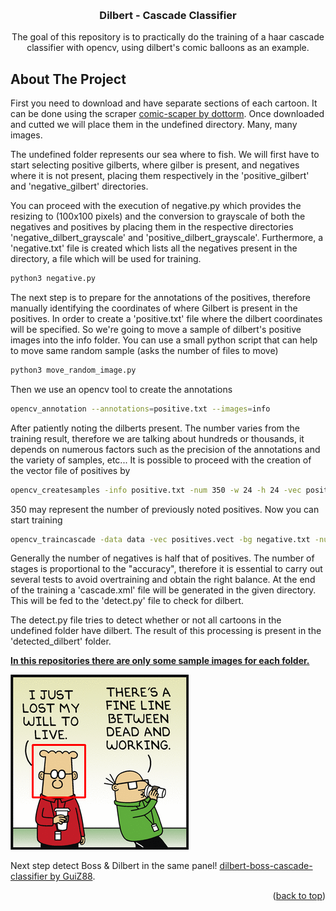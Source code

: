 <a name="readme-top"></a>

<br />
<div align="center">
  <h3 align="center">Dilbert - Cascade Classifier</h3>

  <p align="center">
    The goal of this repository is to practically do the training of a haar cascade classifier with opencv, using dilbert's comic balloons as an example.    
</div>

<!-- ABOUT THE PROJECT -->
## About The Project

First you need to download and have separate sections of each cartoon. It can be done using the scraper [comic-scaper by dottorm](https://github.com/dottorm/comic-scraper). Once downloaded and cutted we will place them in the undefined directory. Many, many images.

The undefined folder represents our sea where to fish. We will first have to start selecting positive gilberts, where gilber is present, and negatives where it is not present, placing them respectively in the 'positive_gilbert' and 'negative_gilbert' directories.

You can proceed with the execution of negative.py which provides the resizing to (100x100 pixels) and the conversion to grayscale of both the negatives and positives by placing them in the respective directories 'negative_dilbert_grayscale' and 'positive_dilbert_grayscale'. Furthermore, a 'negative.txt' file is created which lists all the negatives present in the directory, a file which will be used for training.

```python
python3 negative.py 
```

The next step is to prepare for the annotations of the positives, therefore manually identifying the coordinates of where Gilbert is present in the positives. In order to create a 'positive.txt' file where the dilbert coordinates will be specified. So we're going to move a sample of dilbert's positive images into the info folder. You can use a small python script that can help to move same random sample (asks the number of files to move)

```sh
python3 move_random_image.py
```

Then we use an opencv tool to create the annotations

```sh
opencv_annotation --annotations=positive.txt --images=info
```
After patiently noting the dilberts present. The number varies from the training result, therefore we are talking about hundreds or thousands, it depends on numerous factors such as the precision of the annotations and the variety of samples, etc... It is possible to proceed with the creation of the vector file of positives by

```sh
opencv_createsamples -info positive.txt -num 350 -w 24 -h 24 -vec positives.vect
```

350 may represent the number of previously noted positives.
Now you can start training

```sh
opencv_traincascade -data data -vec positives.vect -bg negative.txt -numPos 330 -numNeg 165 -numStages 14 -w 24 -h 24
```
Generally the number of negatives is half that of positives. The number of stages is proportional to the "accuracy", therefore it is essential to carry out several tests to avoid overtraining and obtain the right balance. At the end of the training a 'cascade.xml' file will be generated in the given directory. This will be fed to the 'detect.py' file to check for dilbert.

The detect.py file tries to detect whether or not all cartoons in the undefined folder have dilbert. The result of this processing is present in the 'detected_dilbert' folder.

<u><b>In this repositories there are only some sample images for each folder.</b></u>

![Dilbert detected](haar_cascade/detected_dilbert/2018-06-28_2.png?raw=true "Dilbert detected")

Next step detect Boss & Dilbert in the same panel! [dilbert-boss-cascade-classifier by GuiZ88](https://github.com/GuiZ88/dilbert-boss-cascade-classifier).

<p align="right">(<a href="#readme-top">back to top</a>)</p>